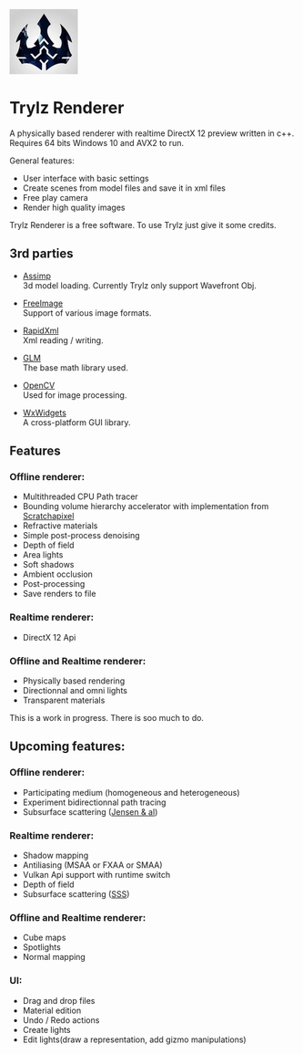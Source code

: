 ![logo](logo.jpg?raw=true)
# Trylz Renderer

A physically based renderer with realtime DirectX 12 preview written in c++.  
Requires 64 bits Windows 10 and AVX2 to run.  

General features:  
- User interface with basic settings
- Create scenes from model files and save it in xml files
- Free play camera
- Render high quality images

Trylz Renderer is a free software. To use Trylz just give it some credits.

## 3rd parties  
- [Assimp](http://assimp.sourceforge.net)  
3d model loading. Currently Trylz only support Wavefront Obj.  

- [FreeImage](http://freeimage.sourceforge.net)  
Support of various image formats.  

- [RapidXml](http://rapidxml.sourceforge.net/)  
Xml reading / writing.  
 
 - [GLM](https://glm.g-truc.net/0.9.8/index.html)  
The base math library used.  

 - [OpenCV](https://opencv.org)  
Used for image processing.

 - [WxWidgets](https://www.wxwidgets.org/)  
A cross-platform GUI library.

## Features

### Offline renderer:  
- Multithreaded CPU Path tracer
- Bounding volume hierarchy accelerator with implementation from [Scratchapixel](https://www.scratchapixel.com/) 
- Refractive materials 
- Simple post-process denoising  
- Depth of field
- Area lights
- Soft shadows
- Ambient occlusion
- Post-processing
- Save renders to file

### Realtime renderer:
- DirectX 12 Api

### Offline and Realtime renderer: 
- Physically based rendering
- Directionnal and omni lights  
- Transparent materials  

This is a work in progress. There is soo much to do.  


## Upcoming features:  

### Offline renderer:
- Participating medium (homogeneous and heterogeneous)
- Experiment bidirectionnal path tracing
- Subsurface scattering ([Jensen & al](http://jbit.net/~sparky/bssrdf.pdf))

### Realtime renderer:
- Shadow mapping
- Antiliasing (MSAA or FXAA or SMAA)
- Vulkan Api support with runtime switch
- Depth of field
- Subsurface scattering ([SSS](http://www.iryoku.com/separable-sss/))

### Offline and Realtime renderer:
- Cube maps  
- Spotlights
- Normal mapping

### UI:
- Drag and drop files
- Material edition
- Undo / Redo actions
- Create lights  
- Edit lights(draw a representation, add gizmo manipulations)
